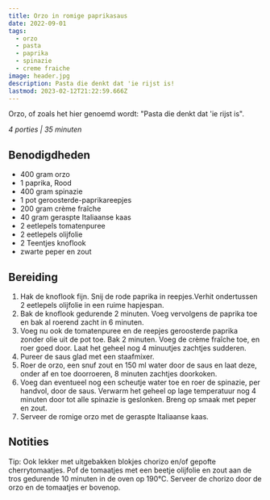 ```yaml
---
title: Orzo in romige paprikasaus
date: 2022-09-01
tags:
  - orzo
  - pasta
  - paprika
  - spinazie
  - creme fraiche
image: header.jpg
description: Pasta die denkt dat 'ie rijst is!
lastmod: 2023-02-12T21:22:59.666Z
---
```

Orzo, of zoals het hier genoemd wordt: "Pasta die denkt dat 'ie rijst is". 

_4 porties | 35 minuten_

## Benodigdheden
-   400 gram  orzo 
-   1 paprika, Rood 
-   400 gram  spinazie 
-   1  pot geroosterde-paprikareepjes 
-   200 gram  crème fraîche 
-   40 gram  geraspte Italiaanse kaas 
-   2 eetlepels  tomatenpuree 
-   2 eetlepels  olijfolie 
-   2  Teentjes knoflook 
-   zwarte peper en zout 

## Bereiding

1.  Hak de knoflook fijn. Snij de rode paprika in reepjes.Verhit ondertussen 2 eetlepels olijfolie in een ruime hapjespan. 
2.  Bak de knoflook gedurende 2 minuten. Voeg vervolgens de paprika toe en bak al roerend zacht in 6 minuten. 
3.  Voeg nu ook de tomatenpuree en de reepjes geroosterde paprika zonder olie uit de pot toe. Bak 2 minuten. Voeg de crème fraîche toe, en roer goed door. Laat het geheel nog 4 minuutjes zachtjes sudderen. 
4.  Pureer de saus glad met een staafmixer. 
5.  Roer de orzo, een snuf zout en 150 ml water door de saus en laat deze, onder af en toe doorroeren, 8 minuten zachtjes doorkoken. 
6.  Voeg dan eventueel nog een scheutje water toe en roer de spinazie, per handvol, door de saus. Verwarm het geheel op lage temperatuur nog 4 minuten door tot alle spinazie is geslonken. Breng op smaak met peper en zout. 
7.  Serveer de romige orzo met de geraspte Italiaanse kaas. 

## Notities

Tip: Ook lekker met uitgebakken blokjes chorizo en/of gepofte cherrytomaatjes. Pof de tomaatjes met een beetje olijfolie en zout aan de tros gedurende 10 minuten in de oven op 190°C. Serveer de chorizo door de orzo en de tomaatjes er bovenop.